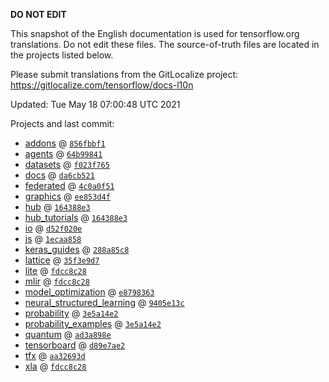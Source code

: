 __DO NOT EDIT__

This snapshot of the English documentation is used for tensorflow.org
translations. Do not edit these files. The source-of-truth files are located in
the projects listed below.

Please submit translations from the GitLocalize project: https://gitlocalize.com/tensorflow/docs-l10n

Updated: Tue May 18 07:00:48 UTC 2021

Projects and last commit:

- [addons](https://github.com/tensorflow/addons/tree/master/docs) @ <a href='https://github.com/tensorflow/addons/commit/856fbbf1800e77e618a8075814ad70d23e802bb2'><code>856fbbf1</code></a>
- [agents](https://github.com/tensorflow/agents/tree/master/docs) @ <a href='https://github.com/tensorflow/agents/commit/64b998411664626f17ee04aada3fcf8f26842cd5'><code>64b99841</code></a>
- [datasets](https://github.com/tensorflow/datasets/tree/master/docs) @ <a href='https://github.com/tensorflow/datasets/commit/f023f7653b2d27c32c2fde8a9498f0ce1f013bb9'><code>f023f765</code></a>
- [docs](https://github.com/tensorflow/docs/tree/master/site/en) @ <a href='https://github.com/tensorflow/docs/commit/da6cb52115808ae81a72d80c85f25e3cf39bb51b'><code>da6cb521</code></a>
- [federated](https://github.com/tensorflow/federated/tree/master/docs) @ <a href='https://github.com/tensorflow/federated/commit/4c0a0f51fde7049143a7aa9c08487aa5a50f3ec2'><code>4c0a0f51</code></a>
- [graphics](https://github.com/tensorflow/graphics/tree/master/tensorflow_graphics/g3doc) @ <a href='https://github.com/tensorflow/graphics/commit/ee853d4fbd63352ad091c1bb69d4702ccd71a61a'><code>ee853d4f</code></a>
- [hub](https://github.com/tensorflow/hub/tree/master/docs) @ <a href='https://github.com/tensorflow/hub/commit/164388e355f0f64cd07eecde44b15e6e3cba2d5d'><code>164388e3</code></a>
- [hub_tutorials](https://github.com/tensorflow/hub/tree/master/examples/colab) @ <a href='https://github.com/tensorflow/hub/commit/164388e355f0f64cd07eecde44b15e6e3cba2d5d'><code>164388e3</code></a>
- [io](https://github.com/tensorflow/io/tree/master/docs) @ <a href='https://github.com/tensorflow/io/commit/d52f020e5053d87d5a313cbab6ec8261387f5b61'><code>d52f020e</code></a>
- [js](https://github.com/tensorflow/tfjs-website/tree/master/docs) @ <a href='https://github.com/tensorflow/tfjs-website/commit/1ecaa85821596a1876ba8560d80a00da74275c47'><code>1ecaa858</code></a>
- [keras_guides](https://github.com/tensorflow/docs/tree/snapshot-keras/site/en/guide/keras) @ <a href='https://github.com/tensorflow/docs/commit/288a85c8c652050d802d4737ebf21d19254b6672'><code>288a85c8</code></a>
- [lattice](https://github.com/tensorflow/lattice/tree/master/docs) @ <a href='https://github.com/tensorflow/lattice/commit/35f3e9d7da7f90a700d7a903e1818e82965f245c'><code>35f3e9d7</code></a>
- [lite](https://github.com/tensorflow/tensorflow/tree/master/tensorflow/lite/g3doc) @ <a href='https://github.com/tensorflow/tensorflow/commit/fdcc8c28eb8db4e3eabef0538bc740e0119c8bf5'><code>fdcc8c28</code></a>
- [mlir](https://github.com/tensorflow/tensorflow/tree/master/tensorflow/compiler/mlir/g3doc) @ <a href='https://github.com/tensorflow/tensorflow/commit/fdcc8c28eb8db4e3eabef0538bc740e0119c8bf5'><code>fdcc8c28</code></a>
- [model_optimization](https://github.com/tensorflow/model-optimization/tree/master/tensorflow_model_optimization/g3doc) @ <a href='https://github.com/tensorflow/model-optimization/commit/e8798363e137c57f5a7fdf5e96c7c3b0255e059b'><code>e8798363</code></a>
- [neural_structured_learning](https://github.com/tensorflow/neural-structured-learning/tree/master/g3doc) @ <a href='https://github.com/tensorflow/neural-structured-learning/commit/9405e13cd38cbf4a376285477d64053ea406fbe3'><code>9405e13c</code></a>
- [probability](https://github.com/tensorflow/probability/tree/master/tensorflow_probability/g3doc) @ <a href='https://github.com/tensorflow/probability/commit/3e5a14e2f8979a9b02a0de896cdf44183148500b'><code>3e5a14e2</code></a>
- [probability_examples](https://github.com/tensorflow/probability/tree/master/tensorflow_probability/examples/jupyter_notebooks) @ <a href='https://github.com/tensorflow/probability/commit/3e5a14e2f8979a9b02a0de896cdf44183148500b'><code>3e5a14e2</code></a>
- [quantum](https://github.com/tensorflow/quantum/tree/master/docs) @ <a href='https://github.com/tensorflow/quantum/commit/ad3a898e27a0aa7ee7e76268375e87c04bbfd162'><code>ad3a898e</code></a>
- [tensorboard](https://github.com/tensorflow/tensorboard/tree/master/docs) @ <a href='https://github.com/tensorflow/tensorboard/commit/d89e7ae21321f977c7787d60a0bd6fc8f46bb2b2'><code>d89e7ae2</code></a>
- [tfx](https://github.com/tensorflow/tfx/tree/master/docs) @ <a href='https://github.com/tensorflow/tfx/commit/aa32693dd00f4c5fd8236bbf1020a1cbc9321aa2'><code>aa32693d</code></a>
- [xla](https://github.com/tensorflow/tensorflow/tree/master/tensorflow/compiler/xla/g3doc) @ <a href='https://github.com/tensorflow/tensorflow/commit/fdcc8c28eb8db4e3eabef0538bc740e0119c8bf5'><code>fdcc8c28</code></a>

